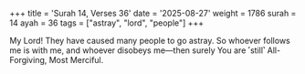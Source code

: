 +++
title = 'Surah 14, Verses 36'
date = '2025-08-27'
weight = 1786
surah = 14
ayah = 36
tags = ["astray", "lord", "people"]
+++

My Lord! They have caused many people to go astray. So whoever follows me is with me, and whoever disobeys me—then surely You are ˹still˺ All-Forgiving, Most Merciful.